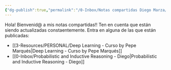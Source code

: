 ```yaml
---
{"dg-publish":true,"permalink":"/0-Inbox/Notas compartidas Diego Marza/","tags":["gardenEntry"],"noteIcon":""}
---
```



Hola! Bienvenid@ a mis notas compartidas!!
Ten en cuenta que están siendo actualizadas constaentemente.
Entra en alguna de las que están publicadas:

- [[3-Resources/PERSONAL/Deep Learning - Curso by Pepe Marqués\|Deep Learning - Curso by Pepe Marqués]]
- [[0-Inbox/Probabilistic and Inductive Reasoning - Diego\|Probabilistic and Inductive Reasoning - Diego]]

